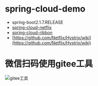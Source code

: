 # spring-cloud-demo
* spring-boot2.1.7.RELEASE
* [spring-cloud-netflix](https://cloud.spring.io/spring-cloud-netflix/reference/html/)
* [spring-cloud-ribbon](https://cloud.spring.io/spring-cloud-netflix/reference/html/#spring-cloud-ribbon)
* [https://github.com/Netflix/Hystrix/wiki](https://github.com/Netflix/Hystrix/wiki)

# 微信扫码使用gitee工具
![gitee工具](https://s1.ax1x.com/2018/08/10/P60MMF.jpg)